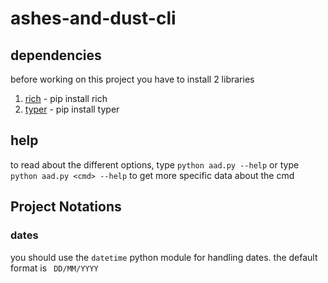 # ashes-and-dust-cli

## dependencies
before working on this project you have to install 2 libraries
1. [rich](https://pypi.org/project/rich/) - pip install rich
2. [typer](https://pypi.org/project/typer/) - pip install typer

## help
to read about the different options, type
```python aad.py --help```
or type 
```python aad.py <cmd> --help``` to get more specific data about the cmd

## Project Notations
### dates
you should use the ```datetime``` python module for handling dates. the default format is ``` DD/MM/YYYY```
